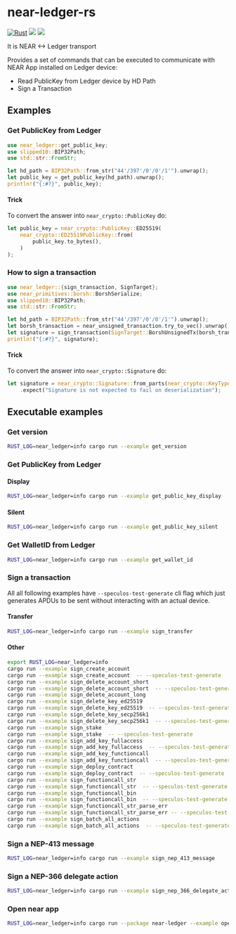 # near-ledger-rs

[![Rust](https://github.com/khorolets/near-ledger-rs/actions/workflows/rust.yml/badge.svg?branch=main)](https://github.com/khorolets/near-ledger-rs/actions/workflows/rust.yml)
[![](http://meritbadge.herokuapp.com/near-ledger)](https://crates.io/crates/near-ledger)
[![]( https://docs.rs/near-ledger/badge.svg)]( https://docs.rs/near-ledger/)

It is NEAR <-> Ledger transport


Provides a set of commands that can be executed to communicate with NEAR App installed on Ledger device:

* Read PublicKey from Ledger device by HD Path
* Sign a Transaction


## Examples


### Get PublicKey from Ledger


```rust
use near_ledger::get_public_key;
use slipped10::BIP32Path;
use std::str::FromStr;

let hd_path = BIP32Path::from_str("44'/397'/0'/0'/1'").unwrap();
let public_key = get_public_key(hd_path).unwrap();
println!("{:#?}", public_key);
```


#### Trick


To convert the answer into `near_crypto::PublicKey` do:

```rust
let public_key = near_crypto::PublicKey::ED25519(
    near_crypto::ED25519PublicKey::from(
        public_key.to_bytes(),
    )
);
```


### How to sign a transaction


```rust
use near_ledger::{sign_transaction, SignTarget};
use near_primitives::borsh::BorshSerialize;
use slipped10::BIP32Path;
use std::str::FromStr;

let hd_path = BIP32Path::from_str("44'/397'/0'/0'/1'").unwrap();
let borsh_transaction = near_unsigned_transaction.try_to_vec().unwrap();
let signature = sign_transaction(SignTarget::BorshUnsignedTx(borsh_transaction), hd_path).unwrap();
println!("{:#?}", signature);
```


#### Trick

To convert the answer into `near_crypto::Signature` do:


```rust
let signature = near_crypto::Signature::from_parts(near_crypto::KeyType::ED25519, &signature)
    .expect("Signature is not expected to fail on deserialization");
```

## Executable examples

### Get version

```bash
RUST_LOG=near_ledger=info cargo run --example get_version
```

### Get PublicKey from Ledger

#### Display

```bash
RUST_LOG=near_ledger=info cargo run --example get_public_key_display
```
#### Silent

```bash
RUST_LOG=near_ledger=info cargo run --example get_public_key_silent
```

### Get WalletID from Ledger

```bash
RUST_LOG=near_ledger=info cargo run --example get_wallet_id
```
### Sign a transaction

All all following examples have `--speculos-test-generate` cli flag which just generates APDUs
to be sent without interacting with an actual device.

#### Transfer

```bash
RUST_LOG=near_ledger=info cargo run --example sign_transfer
```

#### Other

```bash
export RUST_LOG=near_ledger=info
cargo run --example sign_create_account
cargo run --example sign_create_account  -- --speculos-test-generate
cargo run --example sign_delete_account_short
cargo run --example sign_delete_account_short  -- --speculos-test-generate
cargo run --example sign_delete_account_long
cargo run --example sign_delete_key_ed25519
cargo run --example sign_delete_key_ed25519  -- --speculos-test-generate
cargo run --example sign_delete_key_secp256k1
cargo run --example sign_delete_key_secp256k1  -- --speculos-test-generate
cargo run --example sign_stake
cargo run --example sign_stake  -- --speculos-test-generate
cargo run --example sign_add_key_fullaccess
cargo run --example sign_add_key_fullaccess  -- --speculos-test-generate
cargo run --example sign_add_key_functioncall
cargo run --example sign_add_key_functioncall  -- --speculos-test-generate
cargo run --example sign_deploy_contract
cargo run --example sign_deploy_contract  -- --speculos-test-generate
cargo run --example sign_functioncall_str
cargo run --example sign_functioncall_str  -- --speculos-test-generate
cargo run --example sign_functioncall_bin
cargo run --example sign_functioncall_bin  -- --speculos-test-generate
cargo run --example sign_functioncall_str_parse_err
cargo run --example sign_functioncall_str_parse_err -- --speculos-test-generate
cargo run --example sign_batch_all_actions
cargo run --example sign_batch_all_actions  -- --speculos-test-generate
```

### Sign a NEP-413 message

```bash
RUST_LOG=near_ledger=info cargo run --example sign_nep_413_message
```

### Sign a NEP-366 delegate action

```bash
RUST_LOG=near_ledger=info cargo run --example sign_nep_366_delegate_action
```

### Open near app

```bash
RUST_LOG=near_ledger=info cargo run --package near-ledger --example open_application 
```
